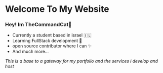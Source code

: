 # Welcome To My Website

### Hey! Im TheCommandCat👋

- Currently a student based in israel 🇮🇱
- Learning FullStack development 💪
- open source contributor where I can ✨
- And much more...

*This is a base to a gateway for my portfolio and the services i develop and host*
